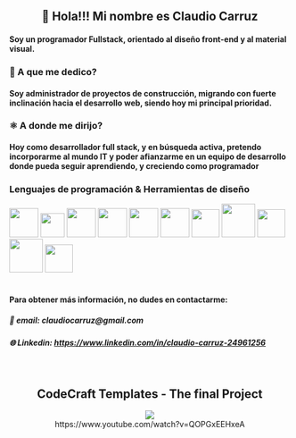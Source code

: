<h2 align="center"> 👋 Hola!!! Mi nombre es Claudio Carruz</h2>
<h4> Soy un programador Fullstack, orientado al diseño front-end y al material visual.</h4>

<h3> 🦺 A que me dedico?</h3>
<h4>  Soy administrador de proyectos de construcción, migrando con fuerte inclinación hacia el desarrollo web, siendo hoy mi principal prioridad.</h4>

<h3>⚛ A donde me dirijo?</h3>
<h4>Hoy como desarrollador full stack, y en búsqueda activa, pretendo incorporarme al mundo IT y poder afianzarme en un equipo de desarrollo donde pueda seguir aprendiendo, y creciendo como programador</h4>

<h3>Lenguajes de programación & Herramientas de diseño</h3>
<div dir="auto">
<a target="_blank" rel="noopener noreferrer nofollow" ><img
width="52px"
src="https://res.cloudinary.com/dhmkge0ia/image/upload/v1699216624/pngwing.com_7_pqypda.png" 
style="max-width: 100%;"></a>
<a target="_blank" rel="noopener noreferrer nofollow" ><img
width="43px" 
src="https://res.cloudinary.com/dhmkge0ia/image/upload/v1699216624/pngwing.com_8_tzdo4e.png" 
style="max-width: 100%;"></a>
<a target="_blank" rel="noopener noreferrer nofollow" ><img
width="52px" 
src="https://res.cloudinary.com/dhmkge0ia/image/upload/v1699216625/pngwing.com_11_pafyll.png" 
style="max-width: 100%;"></a>
<a target="_blank" rel="noopener noreferrer nofollow" ><img
width="52px" 
src="https://res.cloudinary.com/dhmkge0ia/image/upload/v1699216624/pngwing.com_5_at3to6.png" 
style="max-width: 100%;"></a>
<a target="_blank" rel="noopener noreferrer nofollow" ><img
width="52px" 
src="https://res.cloudinary.com/dhmkge0ia/image/upload/v1699216625/pngwing.com_15_ih7rqi.png" 
style="max-width: 100%;"></a>
<a target="_blank" rel="noopener noreferrer nofollow" ><img
width="52px" 
src="https://res.cloudinary.com/dhmkge0ia/image/upload/v1699216558/pngwing.com_4_bfku7f.png" 
style="max-width: 100%;"></a>
<a target="_blank" rel="noopener noreferrer nofollow" ><img
width="50px" 
src="https://res.cloudinary.com/dhmkge0ia/image/upload/v1699216625/pngwing.com_13_itfqv6.png" 
style="max-width: 100%;"></a>
<a target="_blank" rel="noopener noreferrer nofollow" ><img
width="60px" 
src="https://res.cloudinary.com/dhmkge0ia/image/upload/v1699216624/pngwing.com_10_et2wy2.png" 
style="max-width: 100%;"></a>
<a target="_blank" rel="noopener noreferrer nofollow" ><img
width="50px" 
src="https://res.cloudinary.com/dhmkge0ia/image/upload/v1699217669/pngwing.com_16_ehcyai.png" 
style="max-width: 100%;"></a>
<a target="_blank" rel="noopener noreferrer nofollow" ><img
width="60px" 
src="https://res.cloudinary.com/dhmkge0ia/image/upload/v1699217698/pngwing.com_17_smmfae.png" 
style="max-width: 100%;"></a>
<a target="_blank" rel="noopener noreferrer nofollow" ><img
width="50px" 
src="https://res.cloudinary.com/dhmkge0ia/image/upload/v1699217922/pngwing.com_18_geck6s.png" 
style="max-width: 100%;"></a>
</div>
<br>
<div>
  <h4>Para obtener más información, no dudes en contactarme:</h4>
  <h5>📧 email: claudiocarruz@gmail.com</h5>
  <h5>🌐 Linkedin: <a href="https://www.linkedin.com/in/claudio-carruz-24961256">https://www.linkedin.com/in/claudio-carruz-24961256</a></h5>
</div>
<br>
<div align="center">
<h2>CodeCraft Templates - The final Project</h2>
<img src="https://res.cloudinary.com/dhmkge0ia/image/upload/v1699218533/Logo_codeCrafted_Derecho_mfii8f.jpg">
</div>
<div align="center">
https://www.youtube.com/watch?v=QOPGxEEHxeA
</div>
